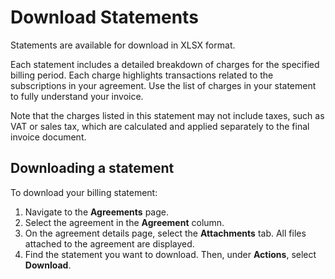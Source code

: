 # Download Statements

Statements are available for download in XLSX format.

Each statement includes a detailed breakdown of charges for the specified billing period. Each charge highlights transactions related to the subscriptions in your agreement. Use the list of charges in your statement to fully understand your invoice.&#x20;

Note that the charges listed in this statement may not include taxes, such as VAT or sales tax, which are calculated and applied separately to the final invoice document.

## Downloading a statement

To download your billing statement:

1. Navigate to the **Agreements** page.
2. Select the agreement in the **Agreement** column.&#x20;
3. On the agreement details page, select the **Attachments** tab. All files attached to the agreement are displayed.
4. Find the statement you want to download. Then, under **Actions**, select **Download**.&#x20;

